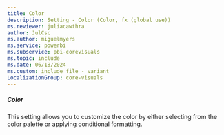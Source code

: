```yaml
---
title: Color
description: Setting - Color (Color, fx (global use))
ms.reviewer: juliacawthra
author: JulCsc
ms.author: miguelmyers
ms.service: powerbi
ms.subservice: pbi-corevisuals
ms.topic: include
ms.date: 06/18/2024
ms.custom: include file - variant
LocalizationGroup: core-visuals
---
```

##### Color

This setting allows you to customize the color by either selecting from the color palette or applying conditional formatting.
